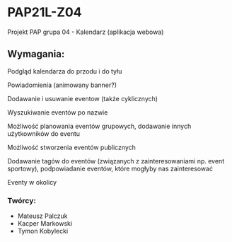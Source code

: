 # PAP21L-Z04

Projekt PAP grupa 04 - Kalendarz (aplikacja webowa)

## Wymagania:
Podgląd kalendarza do przodu i do tyłu

Powiadomienia (animowany banner?)

Dodawanie i usuwanie eventow (także cyklicznych)

Wyszukiwanie eventów po nazwie

Możliwość planowania eventów grupowych, dodawanie innych użytkowników do eventu

Możliwość stworzenia eventów publicznych

Dodawanie tagów do eventów (związanych z zainteresowaniami np. event sportowy), podpowiadanie eventów, które mogłyby nas zainteresować

Eventy w okolicy

### Twórcy:
- Mateusz Palczuk
- Kacper Markowski
- Tymon Kobylecki
